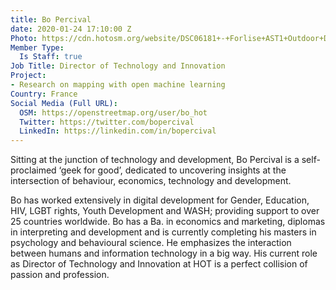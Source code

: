 ```yaml
---
title: Bo Percival
date: 2020-01-24 17:10:00 Z
Photo: https://cdn.hotosm.org/website/DSC06181+-+Forlise+AST1+Outdoor+Day+(2048px)+by+Vince+Emond.jpg
Member Type:
  Is Staff: true
Job Title: Director of Technology and Innovation
Project:
- Research on mapping with open machine learning
Country: France
Social Media (Full URL):
  OSM: https://openstreetmap.org/user/bo_hot
  Twitter: https://twitter.com/bopercival
  LinkedIn: https://linkedin.com/in/bopercival
---
```


Sitting at the junction of technology and development, Bo Percival is a self-proclaimed ‘geek for good’, dedicated to uncovering insights at the intersection of behaviour, economics, technology and development.

Bo has worked extensively in digital development for Gender, Education, HIV, LGBT rights, Youth Development and WASH; providing support to over 25 countries worldwide. Bo has a Ba. in economics and marketing, diplomas in interpreting and development and is currently completing his masters in psychology and behavioural science. He emphasizes the interaction between humans and information technology in a big way. His current role as Director of Technology and Innovation at HOT is a perfect collision of passion and profession. 
